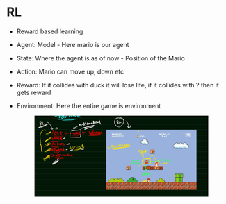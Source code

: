 # RL

* Reward based learning
* Agent: Model - Here mario is our agent
* State: Where the agent is as of now - Position of the Mario
* Action: Mario can move up, down etc
* Reward: If it collides with duck it will lose life, if it collides with ? then it gets reward
*   Environment: Here the entire game is environment

    <figure><img src=".gitbook/assets/image (4) (1) (1).png" alt=""><figcaption></figcaption></figure>
